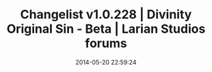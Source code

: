 ---
date: 2014-05-20 22:59:24
link:
  source: pocket
  source_url: https://getpocket.com
  text: Changelist v1.0.228 | Divinity Original Sin - Beta | Larian Studios forums
  url: http://www.larian.com/forums/ubbthreads.php?ubb=showflat&Number=484977
slug: changelist-v1-0-228-divinity-original-sin-beta-larian-studios-forums
source: pocket
title: Changelist v1.0.228 | Divinity Original Sin - Beta | Larian Studios forums
---